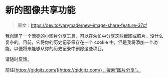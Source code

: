 # 新的图像共享功能

> 原文：<https://dev.to/varymade/new-image-share-feature-37cf>

我创建了一个漂亮的小图片分享工具，可以在匆忙中分享这些截图或照片。没什么复杂的。目前，它将你的历史记录保存在一个 cookie 中，但是我将添加一个功能，以便将来能够从你的历史记录中删除这些项目。

请随时反馈。

前往[https://gidgitz.com/](https://gidgitz.com/)，搜索“图片分享”。